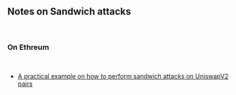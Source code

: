 ## Notes on Sandwich attacks 

<br>

### On Ethreum

<br>

* [A practical example on how to perform sandwich attacks on UniswapV2 pairs](https://github.com/libevm/subway)
